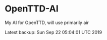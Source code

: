 # OpenTTD-AI
My AI for OpenTTD, will use primarily air

Latest backup: Sun Sep 22 05:04:01 UTC 2019
